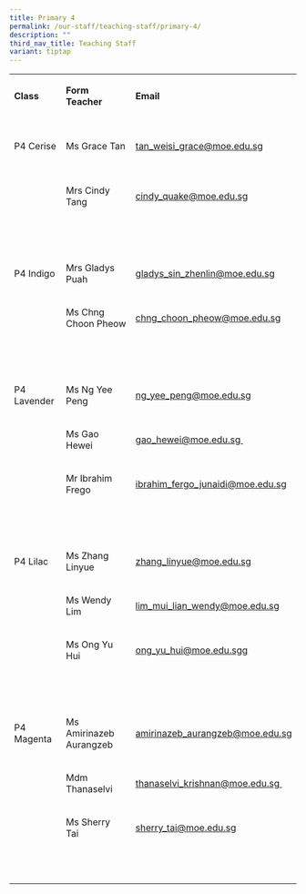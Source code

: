 ```yaml
---
title: Primary 4
permalink: /our-staff/teaching-staff/primary-4/
description: ""
third_nav_title: Teaching Staff
variant: tiptap
---
```

<table><tbody><tr><td rowspan="1" colspan="1"><p><strong>Class&nbsp;&nbsp;</strong><br></p></td><td rowspan="1" colspan="1"><p><strong>Form Teacher</strong></p></td><td rowspan="1" colspan="1"><p><strong>Email</strong></p></td></tr><tr><td rowspan="1" colspan="1"><p><br>P4 Cerise<br><br></p></td><td rowspan="1" colspan="1"><p>Ms Grace Tan</p></td><td rowspan="1" colspan="1"><p><a href="mailto:tan_weisi_grace@moe.edu.sg" rel="noopener noreferrer nofollow" target="">tan_weisi_grace@moe.edu.sg</a>&nbsp;<br></p></td></tr><tr><td rowspan="1" colspan="1"><p>&nbsp;</p></td><td rowspan="1" colspan="1"><p>Mrs Cindy Tang</p></td><td rowspan="1" colspan="1"><p><a href="mailto:cindy_quake@moe.edu.sg" rel="noopener noreferrer nofollow" target="">cindy_quake@moe.edu.sg</a><br></p></td></tr><tr><td rowspan="1" colspan="3"><p>&nbsp;&nbsp;</p></td></tr><tr><td rowspan="1" colspan="1"><p>P4 Indigo</p></td><td rowspan="1" colspan="1"><p>Mrs Gladys Puah</p></td><td rowspan="1" colspan="1"><p><a href="mailto:gladys_sin_zhenlin@moe.edu.sg" rel="noopener noreferrer nofollow" target="">gladys_sin_zhenlin@moe.edu.sg</a><br></p></td></tr><tr><td rowspan="1" colspan="1"><p>&nbsp;</p></td><td rowspan="1" colspan="1"><p>Ms Chng Choon Pheow</p></td><td rowspan="1" colspan="1"><p><a href="mailto:chng_choon_pheow@moe.edu.sg" rel="noopener noreferrer nofollow" target="">chng_choon_pheow@moe.edu.sg</a><br></p></td></tr><tr><td rowspan="1" colspan="3"><p>&nbsp; &nbsp; &nbsp; &nbsp;</p></td></tr><tr><td rowspan="1" colspan="1"><p>P4 Lavender</p></td><td rowspan="1" colspan="1"><p>Ms Ng Yee Peng</p></td><td rowspan="1" colspan="1"><p><a href="mailto:ng_yee_peng@moe.edu.sg" rel="noopener noreferrer nofollow" target="">ng_yee_peng@moe.edu.sg</a><br></p></td></tr><tr><td rowspan="1" colspan="1"><p></p></td><td rowspan="1" colspan="1"><p>Ms Gao Hewei</p></td><td rowspan="1" colspan="1"><p><a href="mailto:gao_hewei@moe.edu.sg" rel="noopener noreferrer nofollow" target="">gao_hewei@moe.edu.sg&nbsp;</a><br></p></td></tr><tr><td rowspan="1" colspan="1"><p>&nbsp;</p></td><td rowspan="1" colspan="1"><p>Mr Ibrahim Frego</p></td><td rowspan="1" colspan="1"><p><a href="mailto:ibrahim_fergo_junaidi@moe.edu.sg" rel="noopener noreferrer nofollow" target="">ibrahim_fergo_junaidi@moe.edu.sg</a>&nbsp;</p></td></tr><tr><td rowspan="1" colspan="3"><p>&nbsp; &nbsp; &nbsp; &nbsp;</p></td></tr><tr><td rowspan="1" colspan="1"><p>P4 Lilac<br></p></td><td rowspan="1" colspan="1"><p>Ms Zhang Linyue</p></td><td rowspan="1" colspan="1"><p><a href="mailto:zhang_linyue@moe.edu.sg" rel="noopener noreferrer nofollow" target="">zhang_linyue@moe.edu.sg</a><br></p></td></tr><tr><td rowspan="1" colspan="1"><p></p></td><td rowspan="1" colspan="1"><p>Ms Wendy Lim&nbsp;</p></td><td rowspan="1" colspan="1"><p><a href="mailto:lim_mui_lian_wendy@moe.edu.sg" rel="noopener noreferrer nofollow" target="">lim_mui_lian_wendy@moe.edu.sg</a><br></p></td></tr><tr><td rowspan="1" colspan="1"><p></p></td><td rowspan="1" colspan="1"><p>Ms Ong Yu Hui</p></td><td rowspan="1" colspan="1"><p><a href="mailto:ong_yu_hui@moe.edu.sg" rel="noopener noreferrer nofollow" target="">ong_yu_hui@moe.edu.sgg</a><br></p></td></tr><tr><td rowspan="1" colspan="3"><p>&nbsp; &nbsp; &nbsp; &nbsp;</p></td></tr><tr><td rowspan="1" colspan="1"><p>P4 Magenta</p></td><td rowspan="1" colspan="1"><p>Ms Amirinazeb Aurangzeb</p></td><td rowspan="1" colspan="1"><p><a href="mailto:amirinazeb_aurangzeb@moe.edu.sg" rel="noopener noreferrer nofollow" target="">amirinazeb_aurangzeb@moe.edu.sg</a><br></p></td></tr><tr><td rowspan="1" colspan="1"><p>&nbsp;</p></td><td rowspan="1" colspan="1"><p>Mdm Thanaselvi<br></p></td><td rowspan="1" colspan="1"><p><a href="mailto:thanaselvi_krishnan@moe.edu.sg" rel="noopener noreferrer nofollow" target="">thanaselvi_krishnan@moe.edu.sg&nbsp;</a><br></p></td></tr><tr><td rowspan="1" colspan="1"><p>&nbsp;</p></td><td rowspan="1" colspan="1"><p>Ms Sherry Tai&nbsp;</p></td><td rowspan="1" colspan="1"><p><a href="mailto:sherry_tai@moe.edu.sg" rel="noopener noreferrer nofollow" target="">sherry_tai@moe.edu.sg</a>&nbsp;&nbsp;</p></td></tr><tr><td rowspan="1" colspan="3"><p>&nbsp; &nbsp; &nbsp; &nbsp;</p></td></tr></tbody></table><p></p>